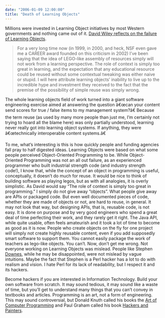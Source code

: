 ```yaml
---
date: "2006-01-09 12:00:00"
title: "Death of Learning Objects"
---
```




Millions were invested in Learning Object initiatives by most Western governments and nothing came out of it. [David Wiley reflects on the failure of Learning Objects](http://opencontent.org/blog/archives/230).
> For a very long time now (in 1999, in 2000, and heck, NSF even gave me a CAREER award founded on this criticism in 2002) I&rsquo;ve been saying that the idea of LEGO-like assembly of resources simply will not work from a learning perspective. The role of context is simply too great in learning, and the expectation that any educational resource could be reused without some contextual tweaking was either naive or stupid. I will here attribute learning objects&rsquo; inability to live up to the incredible hype and investment they received to the fact that the premise of the possibility of simple reuse was simply wrong.

The whole learning objects field of work turned into a giant software engineering exercise aimed at answering the question â€œcan your content send scores for true / false items to my management system?â€ Because the term reuse (as used by many more people than just me, I&rsquo;m certainly not trying to hoard all the blame here) was only partially understood, learning never really got into learning object systems. If anything, they were â€œtechnically interoperable content systems.â€



To me, what&rsquo;s interesting is this is how quickly people and funding agencies fall pray to half digested ideas. Learning Objects were based on what some people perceived Object-Oriented Programming to be. While Object-Oriented Programming was not an all out failure, as an experienced programmer who built industrial strength code (and industry strength code!), I know that, while the concept of an object in programming is useful, conceptually, it doesn&rsquo;t do much for reuse. It would be nice to think of building software as playing legos, but as with all analogies, it is overly simplistic. As David would say &ldquo;The role of context is simply too great in programming.&rdquo; I simply do not give away &ldquo;objects&rdquo;. What people give away are APIs or packaged code. But even well documented pieces of code, whether they are made of objects or not, are hard to reuse, in general. It may not look that way, but designing APIs, that is, reusable code, is not easy. It is done on purpose and by very good engineers who spend a great deal of time perfecting their work, and they rarely get it right. The Java API, while quite usable, often feels amateurish and it took a lot of time to become as good as it is now. People who create objects on the fly for one project will simply not create highly reusable content, even if you add supposedly smart software to support them. You cannot easily package the work of teachers as lego-like objects. You can&rsquo;t.
Now, don&rsquo;t get me wrong. Not everyone working on Learning Objects was mislead. People like Stephen [Downes](http://www.downes.ca/cgi-bin/page.cgi?post=33195), while he may be disappointed, were not mislead by vague intuitions. Maybe the fact that Stephen is a Perl hacker has a lot to do with realism and vision. I hate Perl for its lack of readability, but I respect it and its hackers.

Become hackers if you are interested in Information Technology. Build your own software from scratch. It may sound tedious, it may sound like a waste of time, but you&rsquo;ll get to understand many things that you can&rsquo;t convey in textbooks and articles. Programming is an art, not a form of engineering. This may sound controversial, but Donald Knuth called his books the [Art of Computer Programming](http://www-cs-faculty.stanford.edu/~knuth/taocp.html) and Paul Graham called his book [Hackers and Painters](http://www.paulgraham.com/hp.html).
